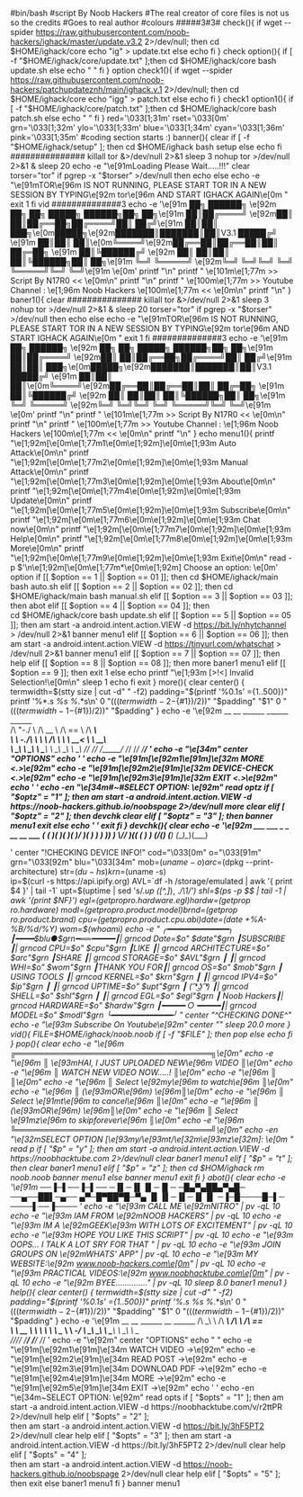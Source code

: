 #bin/bash
#script By Noob Hackers
#The real creator of core files is not us so the credits 
#Goes to real author
#colours
#####3#3#
check(){
if wget --spider https://raw.githubusercontent.com/noob-hackers/ighack/master/update.v3.2 2>/dev/null; then
cd $HOME/ighack/core
echo "ig" > update.txt
else
echo
fi
}
check
option(){
if [ -f "$HOME/ighack/core/update.txt" ];then
cd $HOME/ighack/core
bash update.sh
else
echo " "
fi
}
option
check1(){
if wget --spider https://raw.githubusercontent.com/noob-hackers/patchupdateznh/main/ighack.v.1 2>/dev/null; then
cd $HOME/ighack/core
echo "igg" > patch.txt
else
echo
fi
}
check1
option1(){
if [ -f "$HOME/ighack/core/patch.txt" ];then
cd $HOME/ighack/core
bash patch.sh
else
echo " "
fi
}
red='\033[1;31m'
rset='\033[0m'
grn='\033[1;32m'
ylo='\033[1;33m'
blue='\033[1;34m'
cyan='\033[1;36m'
pink='\033[1;35m'
#coding section starts :)
banner(){
clear
if [ -f "$HOME/ighack/setup" ];
then
cd $HOME/ighack
bash setup
else
echo
fi
###############
killall tor &>/dev/null 2>&1
sleep 3
nohup tor >/dev/null 2>&1 &
sleep 20
echo -e "\e[91mLoading Please Wait.....!!!"
clear
torser="tor"
if pgrep -x "$torser" >/dev/null
then
echo 
else
echo -e "\e[91mTOR\e[96m IS NOT RUNNING, PLEASE START TOR IN A NEW SESSION
          BY TYPING\e[92m tor\e[96m AND START IGHACK AGAIN\e[0m "
exit 1
fi
vid
##############3
echo -e '\e[91m
    ██╗ ██████╗      \e[92m ██╗  ██╗ █████╗  ██████╗██╗  ██╗\e[91m
    ██║██╔════╝       \e[92m██║  ██║██╔══██╗██╔════╝██║ ██╔╝\e[91m
    ██║██║  ███╗\e[0m█████╗\e[92m███████║███████║██║V3.1 █████╔╝ \e[91m
    ██║██║   ██║\e[0m╚════╝\e[92m██╔══██║██╔══██║██║     ██╔═██╗ \e[91m
    ██║╚██████╔╝     \e[92m ██║  ██║██║  ██║╚██████╗██║  ██╗\e[91m
    ╚═╝ ╚═════╝       \e[92m╚═╝  ╚═╝╚═╝  ╚═╝ ╚═════╝╚═╝  ╚═╝\e[91m
\e[0m'
printf "\n"
printf "                \e[101m\e[1;77m  >>  Script By N17R0 << \e[0m\n"
printf "\n"
printf "       \e[100m\e[1;77m >>  Youtube Channel : \e[1;96m Noob Hackers \e[100m\e[1;77m << \e[0m\n"
printf "\n"
}
baner1(){
clear
###############
killall tor &>/dev/null 2>&1
sleep 3
nohup tor >/dev/null 2>&1 &
sleep 20
torser="tor"
if pgrep -x "$torser" >/dev/null
then
echo 
else
echo -e "\e[91mTOR\e[96m IS NOT RUNNING, PLEASE START TOR IN A NEW SESSION
          BY TYPING\e[92m tor\e[96m AND START IGHACK AGAIN\e[0m "
exit 1
fi
##############3
echo -e '\e[91m
    ██╗ ██████╗      \e[92m ██╗  ██╗ █████╗  ██████╗██╗  ██╗\e[91m
    ██║██╔════╝       \e[92m██║  ██║██╔══██╗██╔════╝██║ ██╔╝\e[91m
    ██║██║  ███╗\e[0m█████╗\e[92m███████║███████║██║V3.1 █████╔╝ \e[91m
    ██║██║   ██║\e[0m╚════╝\e[92m██╔══██║██╔══██║██║     ██╔═██╗ \e[91m
    ██║╚██████╔╝     \e[92m ██║  ██║██║  ██║╚██████╗██║  ██╗\e[91m
    ╚═╝ ╚═════╝       \e[92m╚═╝  ╚═╝╚═╝  ╚═╝ ╚═════╝╚═╝  ╚═╝\e[91m
\e[0m'
printf "\n"
printf "                \e[101m\e[1;77m  >>  Script By N17R0 << \e[0m\n"
printf "\n"
printf "       \e[100m\e[1;77m >>  Youtube Channel : \e[1;96m Noob Hackers \e[100m\e[1;77m << \e[0m\n"
printf "\n"
}
echo 
menu1(){
printf "\e[1;92m[\e[0m\e[1;77m1\e[0m\e[1;92m]\e[0m\e[1;93m Auto Attack\e[0m\n"
printf "\e[1;92m[\e[0m\e[1;77m2\e[0m\e[1;92m]\e[0m\e[1;93m Manual Attack\e[0m\n"
printf "\e[1;92m[\e[0m\e[1;77m3\e[0m\e[1;92m]\e[0m\e[1;93m About\e[0m\n"
printf "\e[1;92m[\e[0m\e[1;77m4\e[0m\e[1;92m]\e[0m\e[1;93m Update\e[0m\n"
printf "\e[1;92m[\e[0m\e[1;77m5\e[0m\e[1;92m]\e[0m\e[1;93m Subscribe\e[0m\n"
printf "\e[1;92m[\e[0m\e[1;77m6\e[0m\e[1;92m]\e[0m\e[1;93m Chat now\e[0m\n"
printf "\e[1;92m[\e[0m\e[1;77m7\e[0m\e[1;92m]\e[0m\e[1;93m Help\e[0m\n"
printf "\e[1;92m[\e[0m\e[1;77m8\e[0m\e[1;92m]\e[0m\e[1;93m More\e[0m\n"
printf "\e[1;92m[\e[0m\e[1;77m9\e[0m\e[1;92m]\e[0m\e[1;93m Exit\e[0m\n"
read -p $'\n\e[1;92m[\e[0m\e[1;77m*\e[0m\e[1;92m] Choose an option: \e[0m' option
if [[ $option == 1 || $option == 01 ]]; then
cd $HOME/ighack/main
bash auto.sh
elif [[ $option == 2 || $option == 02 ]]; then
cd $HOME/ighack/main
bash manual.sh
elif [[ $option == 3 || $option == 03 ]]; then
abot
elif [[ $option == 4 || $option == 04 ]]; then                                                             
cd $HOME/ighack/core
bash update.sh
elif [[ $option == 5 || $option == 05 ]]; then
am start -a android.intent.action.VIEW -d https://bit.ly/nhytchannel > /dev/null 2>&1
banner
menu1
elif [[ $option == 6 || $option == 06 ]]; then
am start -a android.intent.action.VIEW -d https://tinyurl.com/whatschat > /dev/null 2>&1
banner
menu1
elif [[ $option == 7 || $option == 07 ]]; then
help
elif [[ $option == 8 || $option == 08 ]]; then
more
baner1
menu1
elif [[ $option == 9 ]]; then
exit 1
else
echo
printf "\e[1;93m [>!<] Invalid Selection!\e[0m\n"
sleep 1
echo
fi
exit
}
more(){
  clear
center() {                                                                                                                                                termwidth=$(stty size | cut -d" " -f2)                                                                                                                  padding="$(printf '%0.1s' ={1..500})"
  printf '%*.*s %s %*.*s\n' 0 "$(((termwidth-2-${#1})/2))" "$padding" "$1" 0 "$(((termwidth-1-${#1})/2))" "$padding"
}
echo -e '\e[92m
    __    __     ______     ______     ______    
   /\ "-./  \   /\  __ \   /\  == \   /\  ___\   
   \ \ \-./\ \  \ \ \/\ \  \ \  __<   \ \  __\   
    \ \_\ \ \_\  \ \_____\  \ \_\ \_\  \ \_____\ 
     \/_/  \/_/   \/_____/   \/_/ /_/   \/_____/ 
'
echo -e "\e[34m"
center "OPTIONS"
echo ' '
echo -e "\e[91m[\e[92m1\e[91m]\e[32m MORE <.>\e[92m"
echo -e "\e[91m[\e[92m2\e[91m]\e[32m DEVICE-CHECK <.>\e[92m"
echo -e "\e[91m[\e[92m3\e[91m]\e[32m EXIT <.>\e[92m"
echo ' '
echo -en "\e[34m#~#SELECT OPTION: \e[92m"
read optz
if [ "$optz" = "1" ];
then
am start -a android.intent.action.VIEW -d https://noob-hackers.github.io/noobspage 2>/dev/null
more
clear
elif [ "$optz" = "2" ];
then
devchk
clear
elif [ "$optz" = "3" ];
then
banner
menu1
exit
else
echo ' '
exit
fi
}
devchk(){
  clear
echo -e '\e[92m
                  ___  ___  _  _  __  __  ___ 
                 (   \(  _)( )( )(  )/ _)(  _)
                  ) ) )) _) \\//  )(( (_  ) _)
                 (___/(___) (__) (__)\__)(___)

'
center "!CHECKING DEVICE INFO!"
cod="\033[0m"
o="\033[91m"
grn="\033[92m"
blu="\033[34m"
mob=$(uname -o)
arc=$(dpkg --print-architecture)
str=$(du -hs)                                                               
krn=$(uname -s)                                                             
ip=$(curl -s https://api.ipify.org)
AVL=`df -h /storage/emulated | awk '{ print $4 }' | tail -1`
upt=$(uptime | sed 's/.*up \([^,]*\), .*/\1/')
shl=$(ps -p $$ | tail -1 | awk '{print $NF}')
egl=$(getprop ro.hardware.egl)
hardw=$(getprop ro.hardware)
modl=$(getprop ro.product.model)
brnd=$(getprop ro.product.brand)
cpu=$(getprop ro.product.cpu.abi)
date=$(date +%A-%B/%d/%Y)
wom=$(whoami)
echo -e "                                                                                                  
      ╭━━━━━━━━━━━━━╮
      ┃━━━━$blu●$grn━══━━━━━┃| $grn$cod Date=$o" $date"$grn
      ┃SUBSCRIBE    ┃| $grn$cod CPU=$o" $cpu"$grn
      ┃LIKE         ┃| $grn$cod ARCHITECTURE=$o" $arc"$grn
      ┃SHARE        ┃| $grn$cod STORAGE=$o" $AVL"$grn
      ┃             ┃| $grn$cod WHI=$o" $wom"$grn
      ┃THANK YOU FOR┃| $grn$cod OS=$o" $mob"$grn
      ┃ USING TOOLS ┃| $grn$cod KERNEL=$o" $krn"$grn
      ┃             ┃| $grn$cod IPV4=$o" $ip"$grn
      ┃             ┃| $grn$cod UPTIME=$o" $upt"$grn
      ┃  ( ͡❛ ͜ʖ ͡❛)   ┃| $grn$cod SHELL=$o" $shl"$grn
      ┃             ┃| $grn$cod EGL=$o" $egl"$grn
      ┃ Noob Hackers┃| $grn$cod HARDWARE=$o" $hardw"$grn
      ┃━━━━━ ○ ━━━━━┃| $grn$cod MODEL=$o" $modl"$grn
      ╰━━━━━━━━━━━━━╯
"
center "^CHECKING DONE^"
echo -e "\e[93m                     Subscribe On Youtube\e[92m"
center "<NOOB HACLERS>"
sleep 20.0
more
}
vid(){
FILE=$HOME/ighack/noob.noob
if [ -f "$FILE" ]; then
pop
else
echo
fi
}
pop(){
clear
echo -e "\e[96m                ╔═══════════════════════════════════╗\e[0m"
echo -e "\e[96m                ║  \e[93mHAI, I JUST UPLOADED NEW\e[96m VIDEO   ║\e[0m"
echo -e "\e[96m                ║      WATCH NEW VIDEO NOW.....!    ║\e[0m"
echo -e "\e[96m                ║                                   ║\e[0m"
echo -e "\e[96m                ║        Select \e[92my\e[96m to watch\e[96m          ║\e[0m"
echo -e "\e[96m                ║                (\e[93mOR\e[96m)               \e[96m║\e[0m"
echo -e "\e[96m                ║        Select \e[91mt\e[96m to cancel\e[96m         ║\e[0m"
echo -e "\e[96m                ║                (\e[93mOR\e[96m)               \e[96m║\e[0m"
echo -e "\e[96m                ║     Select \e[91mz\e[96m to skipforever\e[96m       ║\e[0m"
echo -e "\e[96m                ╚═══════════════════════════════════╝\e[0m"
echo -en "\e[32mSELECT OPTION [\e[93my/\e[93mt/\e[32m\e[93mz\e[32m]: \e[0m "
read p
if [ "$p" = "y" ];
then
am start -a android.intent.action.VIEW -d https://noobhacktube.com 2>/dev/null
clear
baner1
menu1
elif [ "$p" = "t" ];
then
clear
baner1
menu1
elif [ "$p" = "z" ];
then
cd $HOM/ighack
rm noob.noob
banner
menu1
else
banner
menu1
exit
fi
}
abot(){
clear
echo -e '\e[91m
                 ──▐─▌──▐─▌──
                 ─▐▌─▐▌▐▌─▐▌─
                 ─█▄▀▄██▄▀▄█─
                 ──▄──██▌─▄──
                 ▄▀─█▀██▀█─▀▄
                 ▐▌▐▌─▐▌─▐▌▐▌
                 ─▐─█────█─▌─
                 ────▌──▐────
'
echo -e "\e[93m                  CALL ME \e[92mNITRO" | pv -qL 10
echo -e "\e[93m             IAM FROM \e[92mNOOB HACKERS" | pv -qL 10
echo -e "\e[93m       IM A \e[92mGEEK\e[93m WITH LOTS OF EXCITEMENT" | pv -qL 10
echo -e "\e[93m             HOPE YOU LIKE THIS SCRIPT" | pv -qL 10
echo -e "\e[93m         OOPS... I TALK A LOT SRY FOR THAT " | pv -qL 10
echo -e "\e[93m              JOIN GROUPS ON \e[92mWHATS' APP" | pv -qL 10
echo -e "\e[93m        MY WEBSITE:\e[92m www.noob-hackers.com\e[0m" | pv -qL 10
echo -e "\e[93m        PRACTICAL VIDEOS:\e[92m www.noobhacktube.com\e[0m" | pv -qL 10
echo -e "\e[92m                BYEE.............." | pv -qL 10
sleep 8.0
baner1
menu1
}
help(){
  clear
  center() {                                                                                                                                                termwidth=$(stty size | cut -d" " -f2)                                                                                                                  padding="$(printf '%0.1s' ={1..500})"
  printf '%*.*s %s %*.*s\n' 0 "$(((termwidth-2-${#1})/2))" "$padding" "$1" 0 "$(((termwidth-1-${#1})/2))" "$padding"
}
echo -e '\e[91m
      __  __     ______     __         ______
     /\ \_\ \   /\  ___\   /\ \       /\  == \
     \ \  __ \  \ \  __\   \ \ \____  \ \  _-/
      \ \_\ \_\  \ \_____\  \ \_____\  \ \_\
       \/_/\/_/   \/_____/   \/_____/   \/_/
'
echo -e "\e[92m"
center "OPTIONS"
echo " "
echo -e "\e[91m[\e[92m1\e[91m]\e[34m WATCH VIDEO ->\e[92m"
echo -e "\e[91m[\e[92m2\e[91m]\e[34m READ POST ->\e[92m"
echo -e "\e[91m[\e[92m3\e[91m]\e[34m DOWNLOAD PDF ->\e[92m"
echo -e "\e[91m[\e[92m4\e[91m]\e[34m MORE ->\e[92m"
echo -e "\e[91m[\e[92m5\e[91m]\e[34m EXIT ->\e[92m"
echo ' '
echo -en "\e[34m~SELECT OPTION: \e[92m"
read opts
if [ "$opts" = "1" ];
then
am start -a android.intent.action.VIEW -d https://noobhacktube.com/v/r2ttPR 2>/dev/null
help
elif [ "$opts" = "2" ];                             
then
am start -a android.intent.action.VIEW -d https://bit.ly/3hF5PT2 2>/dev/null
clear
help
elif [ "$opts" = "3" ];                             
then
am start -a android.intent.action.VIEW -d https://bit.ly/3hF5PT2 2>/dev/null
clear
help
elif [ "$opts" = "4" ];                             
then
am start -a android.intent.action.VIEW -d https://noob-hackers.github.io/noobspage 2>/dev/null
clear
help
elif [ "$opts" = "5" ];
then
exit
else
baner1
menu1
fi
}
banner
menu1